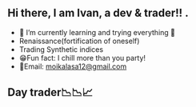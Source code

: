 ## Hi there, I am Ivan, a dev & trader!! .
- 🌱 I’m currently learning  and trying everything 🤣
- Renaissance(fortification of oneself)
- Trading Synthetic indices
- 😁Fun fact: I chill more than you party!
- 📧Email: moikalasa12@gmail.com


## Day trader📉📉📈
